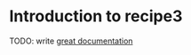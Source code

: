 # Introduction to recipe3

TODO: write [great documentation](http://jacobian.org/writing/what-to-write/)
